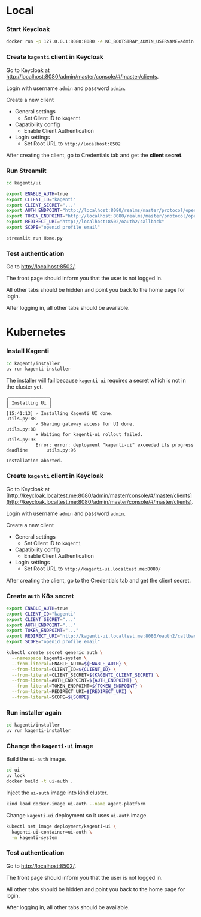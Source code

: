 # Local

### Start Keycloak

```sh
docker run -p 127.0.0.1:8080:8080 -e KC_BOOTSTRAP_ADMIN_USERNAME=admin -e KC_BOOTSTRAP_ADMIN_PASSWORD=admin quay.io/keycloak/keycloak:26.3.2 start-dev
```

### Create `kagenti` client in Keycloak

Go to Keycloak at [http://localhost:8080/admin/master/console/#/master/clients](http://localhost:8080/admin/master/console/#/master/clients).

Login with username `admin` and password `admin`.

Create a new client
  * General settings
    * Set Client ID to `kagenti`
  * Capatibility config
    * Enable Client Authentication
  * Login settings
    * Set Root URL to `http://localhost:8502`

After creating the client, go to Credentials tab and get the **client secret**.

### Run Streamlit

```sh
cd kagenti/ui

export ENABLE_AUTH=true
export CLIENT_ID="kagenti"
export CLIENT_SECRET="..."
export AUTH_ENDPOINT="http://localhost:8080/realms/master/protocol/openid-connect/auth"
export TOKEN_ENDPOINT="http://localhost:8080/realms/master/protocol/openid-connect/token"
export REDIRECT_URI="http://localhost:8502/oauth2/callback"
export SCOPE="openid profile email"

streamlit run Home.py
```

### Test authentication

Go to [http://localhost:8502/](http://localhost:8502/).

The front page should inform you that the user is not logged in.

All other tabs should be hidden and point you back to the home page for login.

After logging in, all other tabs should be available.

# Kubernetes

### Install Kagenti

```sh
cd kagenti/installer
uv run kagenti-installer
```

The installer will fail because `kagenti-ui` requires a secret which is not in the cluster yet.

```
╭───────────────╮
│ Installing Ui │
╰───────────────╯
[15:41:13] ✓ Installing Kagenti UI done.                                              utils.py:88
           ✓ Sharing gateway access for UI done.                                      utils.py:88
           ✗ Waiting for kagenti-ui rollout failed.                                   utils.py:93
           Error: error: deployment "kagenti-ui" exceeded its progress deadline       utils.py:96

Installation aborted.
```

### Create `kagenti` client in Keycloak

Go to Keycloak at [http://keycloak.localtest.me:8080/admin/master/console/#/master/clients](http://keycloak.localtest.me:8080/admin/master/console/#/master/clients).

Login with username `admin` and password `admin`.

Create a new client
  * General settings
    * Set Client ID to `kagenti`
  * Capatibility config
    * Enable Client Authentication
  * Login settings
    * Set Root URL to `http://kagenti-ui.localtest.me:8080/`

After creating the client, go to the Credentials tab and get the client secret.

### Create `auth` K8s secret

```sh
export ENABLE_AUTH=true
export CLIENT_ID="kagenti"
export CLIENT_SECRET="..."
export AUTH_ENDPOINT="..."
export TOKEN_ENDPOINT="..."
export REDIRECT_URI="http://kagenti-ui.localtest.me:8080/oauth2/callback"
export SCOPE="openid profile email"

kubectl create secret generic auth \
  --namespace kagenti-system \
  --from-literal=ENABLE_AUTH=${ENABLE_AUTH} \
  --from-literal=CLIENT_ID=${CLIENT_ID} \
  --from-literal=CLIENT_SECRET=${KAGENTI_CLIENT_SECRET} \
  --from-literal=AUTH_ENDPOINT=${AUTH_ENDPOINT} \
  --from-literal=TOKEN_ENDPOINT=${TOKEN_ENDPOINT} \
  --from-literal=REDIRECT_URI=${REDIRECT_URI} \
  --from-literal=SCOPE=${SCOPE}
```

### Run installer again

```sh
cd kagenti/installer
uv run kagenti-installer
```

### Change the `kagenti-ui` image

Build the `ui-auth` image.

```sh
cd ui
uv lock
docker build -t ui-auth .
```

Inject the `ui-auth` image into kind cluster.

```sh
kind load docker-image ui-auth --name agent-platform
```

Change `kagenti-ui` deployment so it uses `ui-auth` image.

```sh
kubectl set image deployment/kagenti-ui \
  kagenti-ui-container=ui-auth \
  -n kagenti-system
```

### Test authentication

Go to [http://localhost:8502/](http://localhost:8502/).

The front page should inform you that the user is not logged in.

All other tabs should be hidden and point you back to the home page for login.

After logging in, all other tabs should be available.
